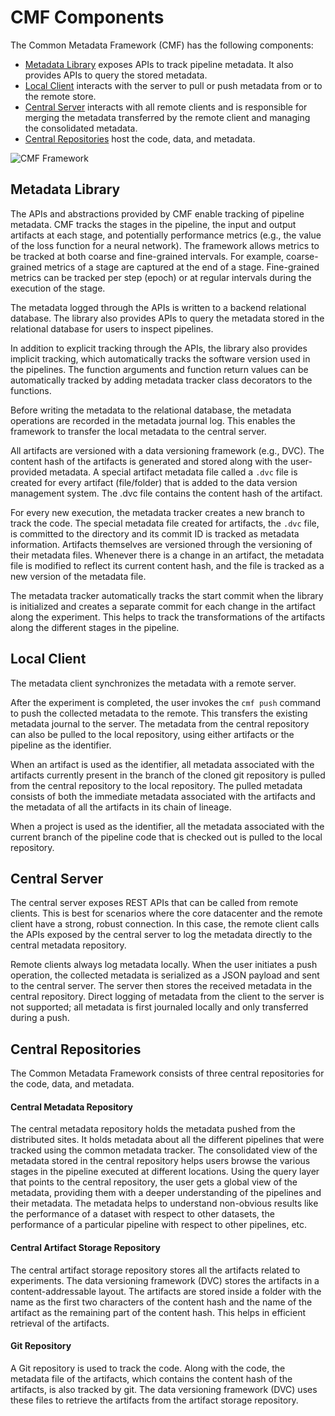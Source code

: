 # CMF Components
The Common Metadata Framework (CMF) has the following components:

- [Metadata Library](#metadata-library) exposes APIs to track pipeline metadata. It also provides APIs to query
  the stored metadata.
- [Local Client](#local-client) interacts with the server to pull or push metadata from or to the remote store.
- [Central Server](#central-server) interacts with all remote clients and is responsible for merging the metadata
  transferred by the remote client and managing the consolidated metadata.
- [Central Repositories](#central-repositories) host the code, data, and metadata.

<img src="../../assets/distributed_architecture.png" alt="CMF Framework" style="display: block; margin: 0 auto" />

## Metadata Library
The APIs and abstractions provided by CMF enable tracking of pipeline metadata. CMF tracks the stages in
the pipeline, the input and output artifacts at each stage, and potentially performance metrics (e.g., the value of the
loss function for a neural network). The framework allows metrics to be tracked at both coarse and fine-grained
intervals. For example, coarse-grained metrics of a stage are captured at the end of a stage. Fine-grained metrics
can be tracked per step (epoch) or at regular intervals during the execution of the stage.

The metadata logged through the APIs is written to a backend relational database. The library also provides APIs to
query the metadata stored in the relational database for users to inspect pipelines.

In addition to explicit tracking through the APIs, the library also provides implicit tracking, which automatically
tracks the software version used in the pipelines. The function arguments and function return values can
be automatically tracked by adding metadata tracker class decorators to the functions.

Before writing the metadata to the relational database, the metadata operations are recorded in the metadata journal log.
This enables the framework to transfer the local metadata to the central server.

All artifacts are versioned with a data versioning framework (e.g., DVC). The content hash of the artifacts is
generated and stored along with the user-provided metadata. A special artifact metadata file called a ``.dvc`` file is
created for every artifact (file/folder) that is added to the data version management system. The .dvc file contains the
content hash of the artifact.

For every new execution, the metadata tracker creates a new branch to track the code. The special metadata file created
for artifacts, the ``.dvc`` file, is committed to the directory and its commit ID is tracked as metadata information.
Artifacts themselves are versioned through the versioning of their metadata files. Whenever there is a change in an artifact,
the metadata file is modified to reflect its current content hash, and the file is tracked as a new version of the
metadata file.

The metadata tracker automatically tracks the start commit when the library is initialized and creates a separate commit
for each change in the artifact along the experiment. This helps to track the transformations of the artifacts along the
different stages in the pipeline.

## Local Client
The metadata client synchronizes the metadata with a remote server.

After the experiment is completed, the user invokes the ``cmf push`` command to push the collected metadata to the remote. 
This transfers the existing metadata journal to the server. The metadata from the central repository can also be pulled 
to the local repository, using either artifacts or the pipeline as the identifier.

When an artifact is used as the identifier, all metadata associated with the artifacts currently present in the branch of
the cloned git repository is pulled from the central repository to the local repository. The pulled metadata consists of
both the immediate metadata associated with the artifacts and the metadata of all the artifacts in its chain of lineage.

When a project is used as the identifier, all the metadata associated with the current branch of the pipeline code that
is checked out is pulled to the local repository.

## Central Server
The central server exposes REST APIs that can be called from remote clients. This is best for scenarios where the
core datacenter and the remote client have a strong, robust connection. In this case, the remote client calls the
APIs exposed by the central server to log the metadata directly to the central metadata repository.

Remote clients always log metadata locally. When the user initiates a push operation, the collected metadata is serialized 
as a JSON payload and sent to the central server. The server then stores the received metadata in the central repository. 
Direct logging of metadata from the client to the server is not supported; all metadata is first journaled locally and only 
transferred during a push.

## Central Repositories
The Common Metadata Framework consists of three central repositories for the code, data, and metadata.

#### Central Metadata Repository
The central metadata repository holds the metadata pushed from the distributed sites. It holds metadata about all the
different pipelines that were tracked using the common metadata tracker. The consolidated view of the metadata stored
in the central repository helps users browse the various stages in the pipeline executed at different
locations. Using the query layer that points to the central repository, the user gets a global view of the
metadata, providing them with a deeper understanding of the pipelines and their metadata. The metadata helps to
understand non-obvious results like the performance of a dataset with respect to other datasets, the performance of a particular
pipeline with respect to other pipelines, etc.

#### Central Artifact Storage Repository
The central artifact storage repository stores all the artifacts related to experiments. The data versioning framework (DVC)
stores the artifacts in a content-addressable layout. The artifacts are stored inside a folder with the name as the first
two characters of the content hash and the name of the artifact as the remaining part of the content hash. This helps
in efficient retrieval of the artifacts.

#### Git Repository
A Git repository is used to track the code. Along with the code, the metadata file of the artifacts, which contains the
content hash of the artifacts, is also tracked by git. The data versioning framework (DVC) uses these files to
retrieve the artifacts from the artifact storage repository.
